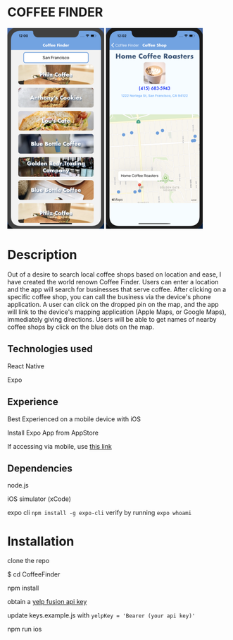 # COFFEE FINDER

![Home Screen ](./CoffeeFinder/assets/HomeScreen1.png) ![Store Screen](./CoffeeFinder/assets/StoreScreen1.png)

# Description

Out of a desire to search local coffee shops based on location and ease, I have created the world renown Coffee Finder. Users can enter a location and the app will search for businesses that serve coffee. After clicking on a specific coffee shop, you can call the business via the device's phone application. A user can click on the dropped pin on the map, and the app will link to the device's mapping application (Apple Maps, or Google Maps), immediately giving directions. Users will be able to get names of nearby coffee shops by click on the blue dots on the map.

## Technologies used

React Native

Expo

## Experience

Best Experienced on a mobile device with iOS

Install Expo App from AppStore

If accessing via mobile, use [this link](exp://exp.host/@gonzalrm/CoffeeFinder)

## Dependencies

node.js

iOS simulator (xCode)

expo cli `npm install -g expo-cli` verify by running `expo whoami`

# Installation

clone the repo

\$ cd CoffeeFinder

npm install

obtain a [yelp fusion api key](https://www.yelp.com/fusion)

update keys.example.js with `yelpKey = 'Bearer (your api key)'`

npm run ios
